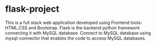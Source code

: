 # flask-project
This is a full stack web application developed using Frontend tools-HTML,CSS and Bootstrap. Flask is the backend python framework connecting it with MySQL database. 
Connect to MySQL database using mysql-connector that enables the code to access MySQL databases.
